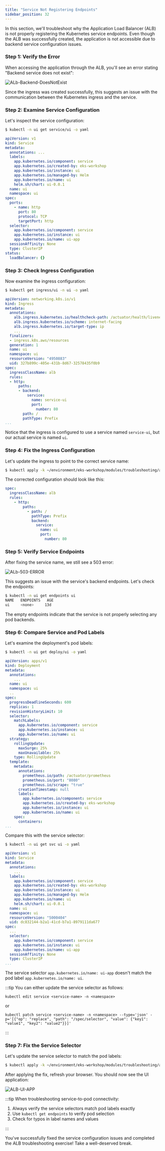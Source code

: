```yaml
---
title: "Service Not Registering Endpoints"
sidebar_position: 32
---
```


In this section, we'll troubleshoot why the Application Load Balancer (ALB) is not properly registering the Kubernetes service endpoints. Even though the ALB was successfully created, the application is not accessible due to backend service configuration issues.

### Step 1: Verify the Error

When accessing the application through the ALB, you'll see an error stating "Backend service does not exist":

![ALb-Backend-DoesNotExist](./assets/alb-does-not-exist.webp)

Since the ingress was created successfully, this suggests an issue with the communication between the Kubernetes ingress and the service.

### Step 2: Examine Service Configuration

Let's inspect the service configuration:

```bash
$ kubectl -n ui get service/ui -o yaml
```

```yaml {12}
apiVersion: v1
kind: Service
metadata:
  annotations: ...
  labels:
    app.kubernetes.io/component: service
    app.kubernetes.io/created-by: eks-workshop
    app.kubernetes.io/instance: ui
    app.kubernetes.io/managed-by: Helm
    app.kubernetes.io/name: ui
    helm.sh/chart: ui-0.0.1
  name: ui
  namespace: ui
spec:
  ports:
    - name: http
      port: 80
      protocol: TCP
      targetPort: http
  selector:
    app.kubernetes.io/component: service
    app.kubernetes.io/instance: ui
    app.kubernetes.io/name: ui-app
  sessionAffinity: None
  type: ClusterIP
status:
  loadBalancer: {}
```

### Step 3: Check Ingress Configuration

Now examine the ingress configuration:

```bash
$ kubectl get ingress/ui -n ui -o yaml
```

```yaml {23}
apiVersion: networking.k8s.io/v1
kind: Ingress
metadata:
  annotations:
    alb.ingress.kubernetes.io/healthcheck-path: /actuator/health/liveness
    alb.ingress.kubernetes.io/scheme: internet-facing
    alb.ingress.kubernetes.io/target-type: ip
    ...
  finalizers:
  - ingress.k8s.aws/resources
  generation: 1
  name: ui
  namespace: ui
  resourceVersion: "4950883"
  uid: 327b899c-405e-431b-8d67-32578435f0b9
spec:
  ingressClassName: alb
  rules:
  - http:
      paths:
      - backend:
          service:
            name: service-ui
            port:
              number: 80
        path: /
        pathType: Prefix
...
```

Notice that the ingress is configured to use a service named `service-ui`, but our actual service is named `ui`.

### Step 4: Fix the Ingress Configuration

Let's update the ingress to point to the correct service name:

```bash
$ kubectl apply -k ~/environment/eks-workshop/modules/troubleshooting/alb/creating-alb/fix_ingress
```

The corrected configuration should look like this:

```yaml {10}
spec:
  ingressClassName: alb
  rules:
    - http:
        paths:
          - path: /
            pathType: Prefix
            backend:
              service:
                name: ui
                port:
                  number: 80
```

### Step 5: Verify Service Endpoints

After fixing the service name, we still see a 503 error:

![ALb-503-ERROR](./assets/alb-503.webp)

This suggests an issue with the service's backend endpoints. Let's check the endpoints:

```bash
$ kubectl -n ui get endpoints ui
NAME   ENDPOINTS   AGE
ui     <none>     13d
```

The empty endpoints indicate that the service is not properly selecting any pod backends.

### Step 6: Compare Service and Pod Labels

Let's examine the deployment's pod labels:

```bash
$ kubectl -n ui get deploy/ui -o yaml
```

```yaml {34}
apiVersion: apps/v1
kind: Deployment
metadata:
  annotations:
    ...
  name: ui
  namespace: ui
  ..
spec:
  progressDeadlineSeconds: 600
  replicas: 1
  revisionHistoryLimit: 10
  selector:
    matchLabels:
      app.kubernetes.io/component: service
      app.kubernetes.io/instance: ui
      app.kubernetes.io/name: ui
  strategy:
    rollingUpdate:
      maxSurge: 25%
      maxUnavailable: 25%
    type: RollingUpdate
  template:
    metadata:
      annotations:
        prometheus.io/path: /actuator/prometheus
        prometheus.io/port: "8080"
        prometheus.io/scrape: "true"
      creationTimestamp: null
      labels:
        app.kubernetes.io/component: service
        app.kubernetes.io/created-by: eks-workshop
        app.kubernetes.io/instance: ui
        app.kubernetes.io/name: ui
    spec:
      containers:
...

```

Compare this with the service selector:

```bash
$ kubectl -n ui get svc ui -o yaml
```

```yaml {22}
apiVersion: v1
kind: Service
metadata:
  annotations:
    ...
  labels:
    app.kubernetes.io/component: service
    app.kubernetes.io/created-by: eks-workshop
    app.kubernetes.io/instance: ui
    app.kubernetes.io/managed-by: Helm
    app.kubernetes.io/name: ui
    helm.sh/chart: ui-0.0.1
  name: ui
  namespace: ui
  resourceVersion: "5000404"
  uid: dc832144-b2a1-41cd-b7a1-8979111da677
spec:
  ...
  selector:
    app.kubernetes.io/component: service
    app.kubernetes.io/instance: ui
    app.kubernetes.io/name: ui-app
  sessionAffinity: None
  type: ClusterIP
...
```

The service selector `app.kubernetes.io/name: ui-app` doesn't match the pod label `app.kubernetes.io/name: ui`.

:::tip
You can either update the service selector as follows:

```text
kubectl edit service <service-name> -n <namespace>
```

or

```text
kubectl patch service <service-name> -n <namespace> --type='json' -p='[{"op": "replace", "path": "/spec/selector", "value": {"key1": "value1", "key2": "value2"}}]'
```

:::

### Step 7: Fix the Service Selector

Let's update the service selector to match the pod labels:

```bash timeout=840 hook=fix-7 hookTimeout=840
$ kubectl apply -k ~/environment/eks-workshop/modules/troubleshooting/alb/creating-alb/fix_ui
```

After applying the fix, refresh your browser. You should now see the UI application:

![ALB-UI-APP](./assets/alb-working.webp)

:::tip
When troubleshooting service-to-pod connectivity:

1. Always verify the service selectors match pod labels exactly
2. Use `kubectl get endpoints` to verify pod selection
3. Check for typos in label names and values

:::

You've successfully fixed the service configuration issues and completed the ALB troubleshooting exercise! Take a well-deserved break.
